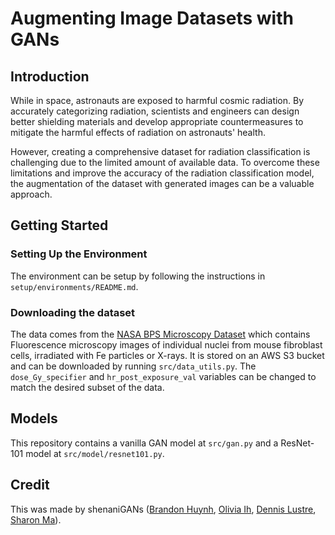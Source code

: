 # Augmenting Image Datasets with GANs

## Introduction
While in space, astronauts are exposed to harmful cosmic radiation. By accurately categorizing radiation, scientists and engineers can design better shielding materials and develop appropriate countermeasures to mitigate the harmful effects of radiation on astronauts' health.

However, creating a comprehensive dataset for radiation classification is challenging due to the limited amount of available data. To overcome these limitations and improve the accuracy of the radiation classification model, the augmentation of the dataset with generated images can be a valuable approach.

## Getting Started

### Setting Up the Environment
The environment can be setup by following the instructions in `setup/environments/README.md`.

### Downloading the dataset
The data comes from the [NASA BPS Microscopy Dataset](https://aws.amazon.com/marketplace/pp/prodview-6eq625wnwk4b6) which contains Fluorescence microscopy images of individual nuclei from mouse fibroblast cells, irradiated with Fe particles or X-rays. It is stored on an AWS S3 bucket and can be downloaded by running `src/data_utils.py`. The `dose_Gy_specifier` and `hr_post_exposure_val` variables can be changed to match the desired subset of the data.

## Models
This repository contains a vanilla GAN model at `src/gan.py` and a ResNet-101 model at `src/model/resnet101.py`.

## Credit
This was made by shenaniGANs ([Brandon Huynh](https://github.com/bdogetlauncher), [Olivia Ih](https://github.com/OliviaIh), [Dennis Lustre](https://github.com/dlustre), [Sharon Ma](https://github.com/sharonm6)).
